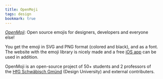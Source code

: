 ```yaml
---
title: OpenMoji
tags: design
bookmark: true
---
```

[<cite>OpenMoji</cite>](https://openmoji.org): Open source emojis for designers, developers and everyone else!

You get the emoji in SVG and PNG format (colored and black), and as a font. The website with the emoji library is nicely made and a free [iOS app](https://itunes.apple.com/us/app/openmoji/id1462636288) can be used in addition.

OpenMoji is an open-source project of 50+ students and 2 professors of the [HfG Schwäbisch Gmünd](https://www.hfg-gmuend.de) (Design University) and external contributers.